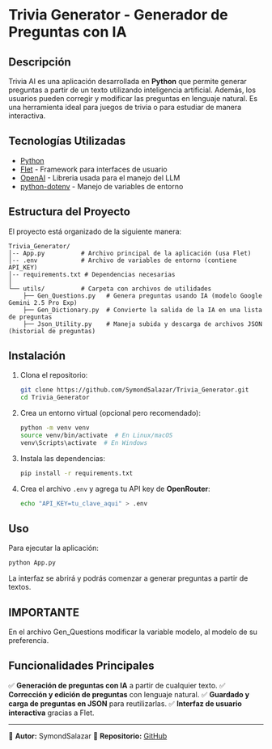 # Trivia Generator - Generador de Preguntas con IA

## Descripción

Trivia AI es una aplicación desarrollada en **Python** que permite generar preguntas a partir de un texto utilizando inteligencia artificial. Además, los usuarios pueden corregir y modificar las preguntas en lenguaje natural. Es una herramienta ideal para juegos de trivia o para estudiar de manera interactiva.

## Tecnologías Utilizadas

- [Python](https://www.python.org/)
- [Flet](https://flet.dev/) - Framework para interfaces de usuario
- [OpenAI](https://openai.com/) - Libreria usada para el manejo del LLM
- [python-dotenv](https://pypi.org/project/python-dotenv/) - Manejo de variables de entorno

## Estructura del Proyecto

El proyecto está organizado de la siguiente manera:

```
Trivia_Generator/
│-- App.py          # Archivo principal de la aplicación (usa Flet)
│-- .env            # Archivo de variables de entorno (contiene API_KEY)
│-- requirements.txt # Dependencias necesarias
│
└── utils/          # Carpeta con archivos de utilidades
    ├── Gen_Questions.py   # Genera preguntas usando IA (modelo Google Gemini 2.5 Pro Exp)
    ├── Gen_Dictionary.py  # Convierte la salida de la IA en una lista de preguntas
    ├── Json_Utility.py    # Maneja subida y descarga de archivos JSON (historial de preguntas)
```

## Instalación

1. Clona el repositorio:
   ```sh
   git clone https://github.com/SymondSalazar/Trivia_Generator.git
   cd Trivia_Generator
   ```
2. Crea un entorno virtual (opcional pero recomendado):
   ```sh
   python -m venv venv
   source venv/bin/activate  # En Linux/macOS
   venv\Scripts\activate  # En Windows
   ```
3. Instala las dependencias:
   ```sh
   pip install -r requirements.txt
   ```
4. Crea el archivo `.env` y agrega tu API key de **OpenRouter**:
   ```sh
   echo "API_KEY=tu_clave_aqui" > .env
   ```

## Uso

Para ejecutar la aplicación:

```sh
python App.py
```

La interfaz se abrirá y podrás comenzar a generar preguntas a partir de textos.

## IMPORTANTE

En el archivo Gen_Questions modificar la variable modelo, al modelo de su preferencia.

## Funcionalidades Principales

✅ **Generación de preguntas con IA** a partir de cualquier texto.
✅ **Corrección y edición de preguntas** con lenguaje natural.
✅ **Guardado y carga de preguntas en JSON** para reutilizarlas.
✅ **Interfaz de usuario interactiva** gracias a Flet.

---

📌 **Autor:** SymondSalazar
📌 **Repositorio:** [GitHub](https://github.com/SymondSalazar/Trivia_Generator)

